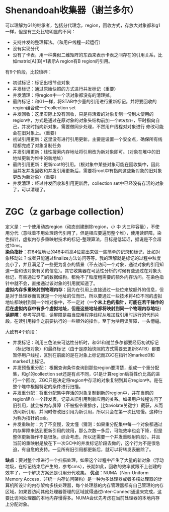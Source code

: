 # Shenandoah收集器（谢兰多尔）  
可以理解为G1的继承者，包括分代理念，region，回收方式，存放大对象都和g1一样，但是有三处比较明显的不同：
- 支持并发的整理算法。（和用户线程一起运行）
- 没有实现分代
- 没有了卡表，用一种类似二维矩阵的东西来表示卡表之间存在的引用关系，比如matrix[A][B]=1表示A region有B region的引用。  

有9个阶段，比较琐碎：
- 初试标记：标记出根节点对象
- 并发标记：通过原始快照的方式进行并发标记（重要）
- 并发清理：将region中一个活对象都没有的清理掉。
- 最终标记：和G1一样，将STAB中少量的引用进行重新标记。并将要回收的region组合成一个collection set
- 并发回收：这里实际上没有回收，只是将活着的对象复制一份到未使用的region中，方式是通过在原对象的对象头结构前加一个`转发指针`，平时指向自己，并发时指向新对象，需要做同步处理，不然用户线程对对象进行
修改可能会在旧对象上。（重要）
- 初试引用更新：这里没有进行引用更新。主要是设置一个安全点，确保所有线程都完成了对象复制任务
- 并发引用更新：线性搜索内存地址将引用改为新对象即可。（对象在堆中的旧地址更新为堆中的新地址）
- 最终引用更新：更新root的引用。（根对象中某些对象可能在回收集中，因此当并发并发回收和并发引用更新后，需要将root中有指向这些新对象的旧对象更改为新对象）（重要）
- 并发清理：经过并发回收和引用更新后，collection set中已经没有存活的对象了，可以清理了。  

# ZGC（z garbage collection）  
定义是：一个使用动态region（动态创建删除region，小 中 大三种容量），不使用分代（意味着不用处理跨代引用了，但是相应要遍历整个堆），使用读屏障，染色指针，虚拟内存多重映射技术的标记-整理算法，目标是低延迟，据说是不会超过10ms。  
**染色指针**：在64位地址的46中将高4位拿出来做一些简单的记录和标记，比如对象移动过？或者只能通过finalize方法访问等等。我的理解就是标记的过程中粒度变小了，并且满足了一些更为复杂的情景（不去访问一个对象，通过对象的引用知道一些和该对象有关的信息）。其它收集器在可达性分析的时候有些通过在对象头标记，有些通过专门的数据结构，都免不了粒度粗需要的额外内存访问。在染色指针中就不会，直接通过该对象的引用就知道了。  
**虚拟内存多重映射到物理内存**：因为在引用上直接通过一些位来放额外的信息，但是对于处理器而言就是一个地址的位而已，所以要通过一些技术将4位不同的虚拟地址都映射到同一个堆对象中，不一定对（**一个未上色的指针，可能在若干操作的后在虚拟内存中有多个虚拟地址，但是这些地址都将映射到同一个物理内存地址**）  
**读屏障**：参考写屏障，读屏障是每当应用程序线程从堆加载引用时运行的代码片段。在读引用操作之前要执行的一些额外的操作。至于为啥用读屏障，一头懵逼。 

大致有4个阶段：
- 并发标记：利用三色法来可达性分析时，和G1和谢兰多尔都要经历初试标记（标记根对象）和最终标记（由于是原始快照的方式需要去更新SATB）都要暂停用户线程，区别在前面的是在对象上标记而ZGC在指针的marked0和marked1上标记。  
- 并发预备重分配： 根据查询条件查询到那些region要清楚，组成一个重分配集，和g1的collection set还是有点不同，G1是计算region后将性价比高的进行一个回收，ZGC只是决定将region中存活的对象复制到其它region中。是在整个堆中根据特定的条件进行扫描。
- 并发重分配：将重分配集中存活的对象复制到新的region中，并在当前的region建立一个转发表，记录从旧引用到新应用的关系。如果用户线程访问了旧引用，就会被内存屏障（不被指令重排序，比如violate关键字）截获，从而访问新引用，并同时修改旧引用为新引用，所以只会在第一次比较慢。这种行为称为指针的`自愈`。  
- 并发重映射：为了不变慢，没太懂（猜测：如果重分配集中每一个对象都通过内存屏障来达到更新引用的效用，那么次数一多后，可能效率也会下降，但是整体更新操作不是很急，综合考虑，所以还需要一个并发重映射阶段）。并且当前的重映射是放在下一次GC中的并发标记阶段去做的，这个行为不是很急迫，有自愈的支持。一旦所有旧引用都更新后，就可以将转发表删除了。  


**缺点**：要对整个堆进行一个扫描处理，如果这个过程中产生了大量的新对象（浮动垃圾，在标记结束后产生的，参考cms），长期如此，回收的效率就跟不上创建的效率了，一个解决方案还是引用分代收集。
**优点**：NUMA（Non-Uniform Memory Access，非统一内存访问架构）是一种为多处理器或者多核处理器的计算机所设计的内存架构多核处理器，每个处理器的内存管理器都有自己管理的内存区域，如果要访问其他处理器管理的区域就得通过Inter-Connect通道来完成，这要比访问处理器的本地内存慢得多。NUMA会优先考虑在当前处理器的本地内存上分配对象。



